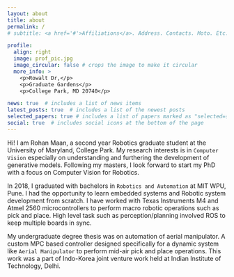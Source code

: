 ```yaml
---
layout: about
title: about
permalink: /
# subtitle: <a href='#'>Affiliations</a>. Address. Contacts. Moto. Etc.

profile:
  align: right
  image: prof_pic.jpg
  image_circular: false # crops the image to make it circular
  more_info: >
    <p>Rowalt Dr,</p>
    <p>Graduate Gardens</p>
    <p>College Park, MD 20740</p>

news: true  # includes a list of news items
latest_posts: true  # includes a list of the newest posts
selected_papers: true # includes a list of papers marked as "selected={true}"
social: true  # includes social icons at the bottom of the page
---
```


<!-- Write your biography here. Tell the world about yourself. Link to your favorite [subreddit](http://reddit.com). You can put a picture in, too. The code is already in, just name your picture `prof_pic.jpg` and put it in the `img/` folder. -->

<!-- Hi! I am Rohan Maan, a Robotics enthusiast who loves to explore and develop deep learning algorithms to improve Robotic Perception. Having some experience with classical visio techniques, I aim to explore the limitations with generative models. Generative models have issues generalizing with content that they haven't seen before and hence it would be of value, if we are able to train them on some fundamental principles defined by humans.  -->

Hi! I am Rohan Maan, a second year Robotics graduate student at the University of Maryland, College Park. My research interests is in `Computer Vision` especially on understanding and furthering the development of generative models. Following my masters, I look forward to start my PhD with a focus on Computer Vision for Robotics.

In 2018, I graduated with bachelors in `Robotics and Automation` at MIT WPU, Pune. I had the opportunity to learn embedded systems and Robotic system development from scratch. I have worked with Texas Instruments M4 and Atmel 2560 microcontrollers to perform macro robotic operations such as pick and place. High level task such as perception/planning involved ROS to keep multiple boards in sync. 

My undergraduate degree thesis was on automation of aerial manipulator. A custom MPC based controller designed specifically for a dynamic system like `Aerial Manipulator` to perform mid-air pick and place operations. This work was a part of Indo-Korea joint venture work held at Indian Institute of Technology, Delhi.

<!-- Put your address / P.O. box / other info right below your picture. You can also disable any of these elements by editing `profile` property of the YAML header of your `_pages/about.md`. Edit `_bibliography/papers.bib` and Jekyll will render your [publications page](/al-folio/publications/) automatically. -->

<!-- Link to your social media connections, too. This theme is set up to use [Font Awesome icons](https://fontawesome.com/) and [Academicons](https://jpswalsh.github.io/academicons/), like the ones below. Add your Facebook, Twitter, LinkedIn, Google Scholar, or just disable all of them. -->